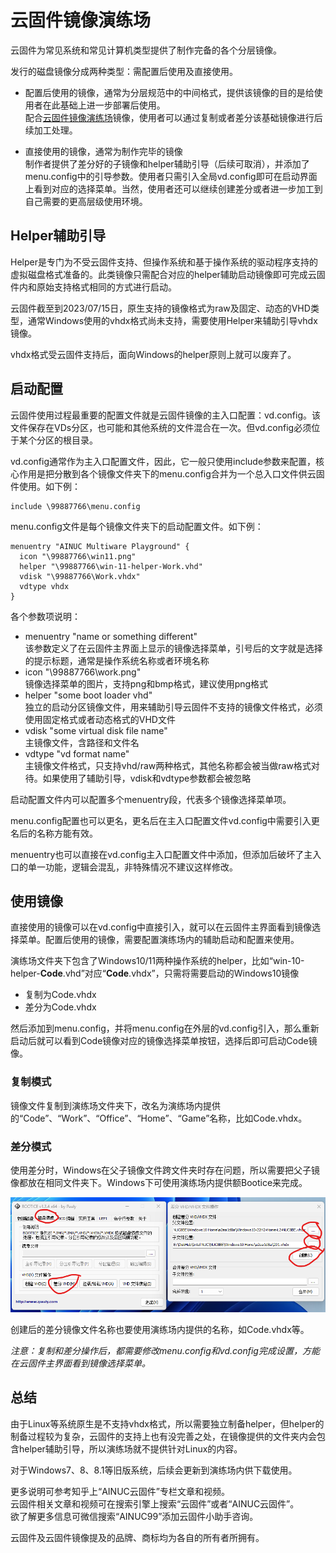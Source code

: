 # 云固件镜像演练场

云固件为常见系统和常见计算机类型提供了制作完备的各个分层镜像。

发行的磁盘镜像分成两种类型：需配置后使用及直接使用。

- 配置后使用的镜像，通常为分层规范中的中间格式，提供该镜像的目的是给使用者在此基础上进一步部署后使用。  
配合[云固件镜像演练场](https://pan.baidu.com/s/1NxE7xWEQ1zyGDaCV4T56NQ)镜像，使用者可以通过复制或者差分该基础镜像进行后续加工处理。  

- 直接使用的镜像，通常为制作完毕的镜像  
制作者提供了差分好的子镜像和helper辅助引导（后续可取消），并添加了menu.config中的引导参数。使用者只需引入全局vd.config即可在启动界面上看到对应的选择菜单。当然，使用者还可以继续创建差分或者进一步加工到自己需要的更高层级使用环境。

## Helper辅助引导

Helper是专门为不受云固件支持、但操作系统和基于操作系统的驱动程序支持的虚拟磁盘格式准备的。此类镜像只需配合对应的helper辅助启动镜像即可完成云固件内和原始支持格式相同的方式进行启动。

云固件截至到2023/07/15日，原生支持的镜像格式为raw及固定、动态的VHD类型，通常Windows使用的vhdx格式尚未支持，需要使用Helper来辅助引导vhdx镜像。

vhdx格式受云固件支持后，面向Windows的helper原则上就可以废弃了。


## 启动配置

云固件使用过程最重要的配置文件就是云固件镜像的主入口配置：vd.config。该文件保存在VDs分区，也可能和其他系统的文件混合在一次。但vd.config必须位于某个分区的根目录。

vd.config通常作为主入口配置文件，因此，它一般只使用include参数来配置，核心作用是把分散到各个镜像文件夹下的menu.config合并为一个总入口文件供云固件使用。如下例：

``` shell
include \99887766\menu.config
```

menu.config文件是每个镜像文件夹下的启动配置文件。如下例：

``` shell
menuentry "AINUC Multiware Playground" {
  icon "\99887766\win11.png"
  helper "\99887766\win-11-helper-Work.vhd"
  vdisk "\99887766\Work.vhdx"
  vdtype vhdx
}
```

各个参数项说明：
- menuentry "name or something different"  
该参数定义了在云固件主界面上显示的镜像选择菜单，引号后的文字就是选择的提示标题，通常是操作系统名称或者环境名称
- icon "\99887766\work.png"  
镜像选择菜单的图片，支持png和bmp格式，建议使用png格式
- helper "some boot loader vhd"  
独立的启动分区镜像文件，用来辅助引导云固件不支持的镜像文件格式，必须使用固定格式或者动态格式的VHD文件
- vdisk "some virtual disk file name"  
主镜像文件，含路径和文件名
- vdtype "vd format name"  
主镜像文件格式，只支持vhd/raw两种格式，其他名称都会被当做raw格式对待。如果使用了辅助引导，vdisk和vdtype参数都会被忽略

启动配置文件内可以配置多个menuentry段，代表多个镜像选择菜单项。

menu.config配置也可以更名，更名后在主入口配置文件vd.config中需要引入更名后的名称方能有效。

menuentry也可以直接在vd.config主入口配置文件中添加，但添加后破坏了主入口的单一功能，逻辑会混乱，非特殊情况不建议这样修改。

## 使用镜像

直接使用的镜像可以在vd.config中直接引入，就可以在云固件主界面看到镜像选择菜单。配置后使用的镜像，需要配置演练场内的辅助启动和配置来使用。

演练场文件夹下包含了Windows10/11两种操作系统的helper，比如“win-10-helper-**Code**.vhd”对应“**Code**.vhdx”，只需将需要启动的Windows10镜像
- 复制为Code.vhdx
- 差分为Code.vhdx  

然后添加到menu.config，并将menu.config在外层的vd.config引入，那么重新启动后就可以看到Code镜像对应的镜像选择菜单按钮，选择后即可启动Code镜像。

### 复制模式

镜像文件复制到演练场文件夹下，改名为演练场内提供的“Code”、“Work”、“Office”、“Home”、“Game”名称，比如Code.vhdx。

### 差分模式

使用差分时，Windows在父子镜像文件跨文件夹时存在问题，所以需要把父子镜像都放在相同文件夹下。Windows下可使用演练场内提供额Bootice来完成。

![创建差分磁盘](/manuals/images/bootice-make-diff.png)

创建后的差分镜像文件名称也要使用演练场内提供的名称，如Code.vhdx等。

*注意：复制和差分操作后，都需要修改menu.config和vd.config完成设置，方能在云固件主界面看到镜像选择菜单。*

## 总结

由于Linux等系统原生是不支持vhdx格式，所以需要独立制备helper，但helper的制备过程较为复杂，云固件的支持上也有没完善之处，在镜像提供的文件夹内会包含helper辅助引导，所以演练场就不提供针对Linux的内容。

对于Windows7、8、8.1等旧版系统，后续会更新到演练场内供下载使用。

更多说明可参考知乎上“AINUC云固件”专栏文章和视频。  
云固件相关文章和视频可在搜索引擎上搜索“云固件”或者“AINUC云固件”。  
欲了解更多信息可微信搜索“AINUC99”添加云固件小助手咨询。

云固件及云固件镜像提及的品牌、商标均为各自的所有者所拥有。